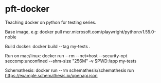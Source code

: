 # pft-docker
Teaching docker on python for testing series. 

Base image, e.g: docker pull mcr.microsoft.com/playwright/python:v1.55.0-noble

Build docker: docker build --tag my-tests .

Run on mac/linux: docker run --rm --net=host --security-opt seccomp:unconfined --shm-size "256M" -v $PWD:/app my-tests


Schemathesis: docker run --rm schemathesis/schemathesis run https://example.schemathesis.io/openapi.json